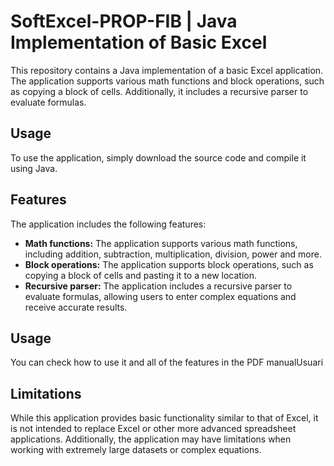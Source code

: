 # SoftExcel-PROP-FIB | Java Implementation of Basic Excel

This repository contains a Java implementation of a basic Excel application. The application supports various math functions and block operations, such as copying a block of cells. Additionally, it includes a recursive parser to evaluate formulas.

## Usage

To use the application, simply download the source code and compile it using Java.

## Features

The application includes the following features:

- **Math functions:** The application supports various math functions, including addition, subtraction, multiplication, division, power and more.
- **Block operations:** The application supports block operations, such as copying a block of cells and pasting it to a new location.
- **Recursive parser:** The application includes a recursive parser to evaluate formulas, allowing users to enter complex equations and receive accurate results.

## Usage

You can check how to use it and all of the features in the PDF manualUsuari

## Limitations

While this application provides basic functionality similar to that of Excel, it is not intended to replace Excel or other more advanced spreadsheet applications. Additionally, the application may have limitations when working with extremely large datasets or complex equations.
